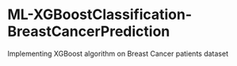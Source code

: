 # ML-XGBoostClassification-BreastCancerPrediction
Implementing XGBoost algorithm on Breast Cancer patients dataset
